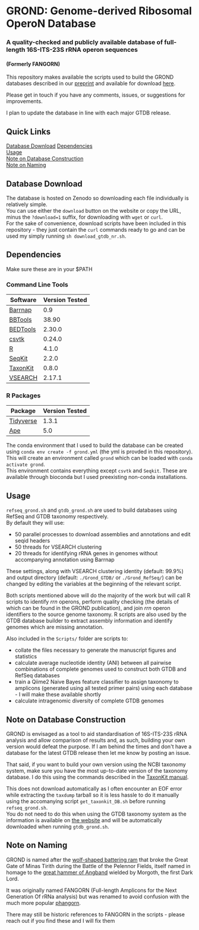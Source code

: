 # GROND: Genome-derived Ribosomal OperoN Database
### A quality-checked and publicly available database of full-length 16S-ITS-23S rRNA operon sequences
#### (Formerly FANGORN)
This repository makes available the scripts used to build the GROND databases described in our [preprint](https://doi.org/10.1101/2022.10.04.509801) and available for download [here](https://zenodo.org/records/10889037).  

Please get in touch if you have any comments, issues, or suggestions for improvements.

I plan to update the database in line with each major GTDB release.

## Quick Links
[Database Download](https://github.com/cazzlewazzle89/GROND#database-download)
[Dependencies](https://github.com/cazzlewazzle89/GROND#dependencies)  
[Usage](https://github.com/cazzlewazzle89/GROND#usage)  
[Note on Database Construction](https://github.com/cazzlewazzle89/GROND#note-on-database-construction)  
[Note on Naming](https://github.com/cazzlewazzle89/GROND#note-on-naming)  

## Database Download

The database is hosted on Zenodo so downloading each file individually is relatively simple.  
You can use either the `download` button on the website or copy the URL, minus the `?download=1` suffix, for downloading with `wget` or `curl`.  
For the sake of convenience, download scripts have been included in this repository - they just contain the `curl` commands ready to go and can be used my simply running `sh download_gtdb_nr.sh`.  

## Dependencies
Make sure these are in your $PATH

### Command Line Tools
| Software  | Version Tested |
| --- | --- |
| [Barrnap](https://github.com/tseemann/barrnap) | 0.9 |
| [BBTools](https://jgi.doe.gov/data-and-tools/bbtools/) | 38.90  |
| [BEDTools](https://github.com/arq5x/bedtools2) | 2.30.0  |
| [csvtk](https://github.com/shenwei356/csvtk) | 0.24.0 |
| [R](https://www.r-project.org/) | 4.1.0  |
| [SeqKit](https://github.com/shenwei356/seqkit) | 2.2.0 |
| [TaxonKit](https://bioinf.shenwei.me/taxonkit/) | 0.8.0  |
| [VSEARCH](https://github.com/torognes/vsearch) | 2.17.1  |

### R Packages

| Package | Version Tested |
| --------|----------------|
| [Tidyverse](https://www.tidyverse.org/) | 1.3.1 |
| [Ape](https://cran.r-project.org/web/packages/ape/index.html) | 5.0 |

The conda environment that I used to build the database can be created using `conda env create -f grond.yml` (the yml is provded in this repository).  
This will create an environment called `grond` which can be loaded with `conda activate grond`.  
This environment contains everything except `csvtk` and `Seqkit`. These are available through bioconda but I used preexisting non-conda installations.

## Usage

`refseq_grond.sh` and `gtdb_grond.sh` are used to build databases using RefSeq and GTDB taxonomy respectively.  
By default they will use:  
- 50 parallel processes to download assemblies and annotations and edit seqid headers  
- 50 threads for VSEARCH clustering  
- 20 threads for identifying rRNA genes in genomes without accompanying annotation using Barrnap  

These settings, along with VSEARCH clustering identity (default: 99.9%) and output directory (default: `./Grond_GTDB/` or `./Grond_RefSeq/`) can be changed by editing the variables at the beginning of the relevant script.  

Both scripts mentioned above will do the majority of the work but will call R scripts to identify _rrn_ operons, perform quality checking (the details of which can be found in the GROND publication), and join _rrn_ operon identifiers to the source genome taxonomy.
R scripts are also used by the GTDB database builder to extract assembly information and identify genomes which are missing annotation.  

Also included in the `Scripts/` folder are scripts to:  
* collate the files necessary to generate the manuscript figures and statistics  
* calculate average nucleotide identity (ANI) between all pairwise combinations of complete genomes used to construct both GTDB and RefSeq databases  
* train a Qiime2 Naive Bayes feature classifier to assign taxonomy to amplicons (generated using all tested primer pairs) using each database - I will make these available shortly  
* calculate intragenomic diversity of complete GTDB genomes  

## Note on Database Construction 

GROND is envisaged as a tool to aid standardisation of 16S-ITS-23S rRNA analysis and allow comparison of results and, as such, building your own version would defeat the purpose. If I am behind the times and don't have a database for the latest GTDB release then let me know by posting an issue.  

That said, if you want to build your own version using the NCBI taxonomy system, make sure you have the most up-to-date version of the taxonomy database. I do this using the commands described in the [TaxonKit manual](https://bioinf.shenwei.me/taxonkit/usage/#before-use).  

This does not download automatically as I often encounter an EOF error while extracting the `taxdump` tarball so it is less hassle to do it manually using the accomanying script `get_taxonkit_DB.sh` before running `refseq_grond.sh`.  
You do not need to do this when using the GTDB taxonomy system as the information is available on [the website](https://gtdb.ecogenomic.org/downloads) and will be automatically downloaded when running `gtdb_grond.sh`.

## Note on Naming

GROND is named after the [wolf-shaped battering ram](https://lotr.fandom.com/wiki/Grond_(battering_ram)) that broke the Great Gate of Minas Tirith during the Battle of the Pelennor Fields, itself named in homage to the [great hammer of Angband](https://lotr.fandom.com/wiki/Grond_(hammer)) wielded by Morgoth, the first Dark Lord.  

It was originally named FANGORN (Full-length Amplicons for the Next Generation Of rRNa analysis) but was renamed to avoid confusion with the much more popular [phangorn](https://cran.r-project.org/web/packages/phangorn/index.html).  

There may still be historic references to FANGORN in the scripts - please reach out if you find these and I will fix them  
